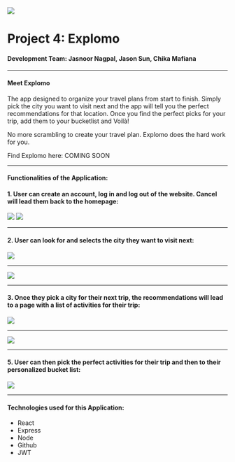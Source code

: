 <img src="https://i.imgur.com/D03kjsH.png">

# Project 4: Explomo
#### Development Team: Jasnoor Nagpal, Jason Sun, Chika Mafiana
---
#### **Meet Explomo**

The app designed to organize your travel plans from start to finish. Simply pick the city you want to visit next and the app will tell you the perfect recommendations for that location. Once you find the perfect picks for your trip, add them to your bucketlist and Voilà!

No more scrambling to create your travel plan. Explomo does the hard work for you.

Find Explomo here: COMING SOON

---
#### **Functionalities of the Application:**


#### 1. User can create an account, log in and log out of the website. Cancel will lead them back to the homepage: 
<img src="https://i.imgur.com/C3kjddc.png">
<img src="https://i.imgur.com/jGchHr8.png">

---

#### 2. User can look for and selects the city they want to visit next:
<img src="https://i.imgur.com/TLWfMpI.png">

---

<img src="https://i.imgur.com/uBcjHHU.png">

---

#### 3. Once they pick a city for their next trip, the recommendations will lead to a page with a list of activities for their trip: 
<img src="https://i.imgur.com/haiX9Vo.png">

---

<img src="https://i.imgur.com/p4ppTmp.png">

---

#### 5. User can then pick the perfect activities for their trip and then to their personalized bucket list:
<img src="https://i.imgur.com/MrU0hdj.jpg">

---

#### **Technologies used for this Application:**

* React 
* Express 
* Node 
* Github 
* JWT 
